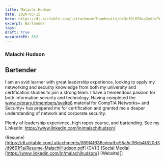 ```yaml
---
title: Malachi Hudson
date: 2020-03-15
hero: https://dl.airtable.com/.attachmentThumbnails/dc3cf01070aa2edbc7d6cfd9475558f0/0bbb1777
excerpt: Bartender
tags: 
draft: true
maxWidthPX: 652
---
```


### Malachi Hudson
## Bartender

I am an avid learner with great leadership experience, looking to apply my networking and security knowledge from both my university and certification studies to join a strong team. I have a tremendous passion for both information security and technology. Having completed the www.cybrary.it/members/svelte8 material for CompTIA Networks+ and Security+ has prepared me for certification and granted me a deeper understanding of network and corporate security.

Plenty of leadership experience, high ropes course, and bartending. See my LinkedIn: https://www.linkedin.com/in/malachihudson/

(Resume)[https://dl.airtable.com/.attachments/069f4f638cdeafbc55a5c36eb4f820d3/d9691f1a/Resume-MalachiHudson.pdf]
(CV)[]
(Social Media)[https://www.linkedin.com/in/malachihudson/]
(Website)[]

